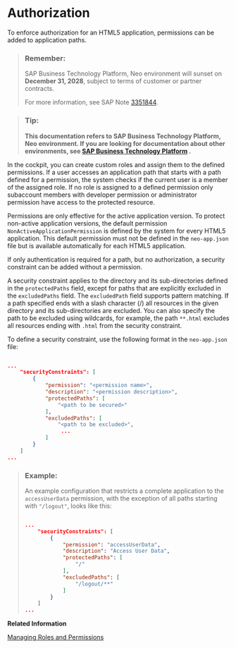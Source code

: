 <!-- loioa139548b21954e319a2a351e993bac40 -->

# Authorization

To enforce authorization for an HTML5 application, permissions can be added to application paths.

> ### Remember:  
> SAP Business Technology Platform, Neo environment will sunset on **December 31, 2028**, subject to terms of customer or partner contracts.
> 
> For more information, see SAP Note [3351844](https://me.sap.com/notes/3351844).

> ### Tip:  
> **This documentation refers to SAP Business Technology Platform, Neo environment. If you are looking for documentation about other environments, see [SAP Business Technology Platform](https://help.sap.com/docs/btp/sap-business-technology-platform/sap-business-technology-platform?version=Cloud) .**

In the cockpit, you can create custom roles and assign them to the defined permissions. If a user accesses an application path that starts with a path defined for a permission, the system checks if the current user is a member of the assigned role. If no role is assigned to a defined permission only subaccount members with developer permission or administrator permission have access to the protected resource.

Permissions are only effective for the active application version. To protect non-active application versions, the default permission `NonActiveApplicationPermission` is defined by the system for every HTML5 application. This default permission must not be defined in the `neo-app.json` file but is available automatically for each HTML5 application.

If only authentication is required for a path, but no authorization, a security constraint can be added without a permission.

A security constraint applies to the directory and its sub-directories defined in the `protectedPaths` field, except for paths that are explicitly excluded in the `excludedPaths` field. The `excludedPath` field supports pattern matching. If a path specified ends with a slash character \(/\) all resources in the given directory and its sub-directories are excluded. You can also specify the path to be excluded using wildcards, for example, the path `**.html` excludes all resources ending with `.html` from the security constraint.

To define a security constraint, use the following format in the `neo-app.json` file:

```json

...
    "securityConstraints": [
        {
            "permission": "<permission name>",
            "description": "<permission description>",
            "protectedPaths": [
                "<path to be secured>"
            ],
            "excludedPaths": [
                "<path to be excluded>",
                 ...
            ]
        }
    ]
...

```

> ### Example:  
> An example configuration that restricts a complete application to the `accessUserData` permission, with the exception of all paths starting with `"/logout"`, looks like this:
> 
> ```json
> 
> ...
>     "securityConstraints": [
>         {
>             "permission": "accessUserData",
>             "description": "Access User Data",
>             "protectedPaths": [
>                 "/"
>             ],
>             "excludedPaths": [
>                 "/logout/**"
>             ]
>         }
>     ]
> ...
> 
> ```

**Related Information**  


[Managing Roles and Permissions](../50-administration-and-ops-neo/managing-roles-and-permissions-d128e67.md "Resources of an HTML5 application can be protected by permissions. The application developer defines the permissions in the application descriptor file.")

